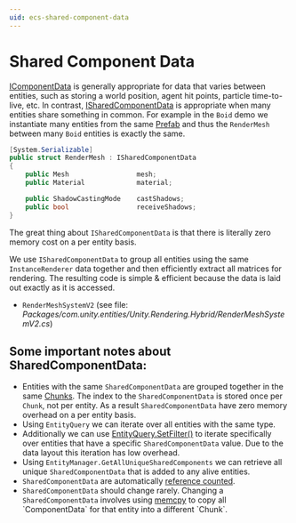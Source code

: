```yaml
---
uid: ecs-shared-component-data
---
```

# Shared Component Data

[IComponentData](xref:Unity.Entities.IComponentData) is generally appropriate for data that varies between entities, such as storing a world position, agent hit points, particle time-to-live, etc. In contrast, [ISharedComponentData](xref:Unity.Entities.ISharedComponentData) is appropriate when many entities share something in common. For example in the `Boid` demo we instantiate many entities from the same [Prefab](https://docs.unity3d.com/Manual/Prefabs.html) and thus the `RenderMesh` between many `Boid` entities is exactly the same. 

```cs
[System.Serializable]
public struct RenderMesh : ISharedComponentData
{
    public Mesh                 mesh;
    public Material             material;

    public ShadowCastingMode    castShadows;
    public bool                 receiveShadows;
}
```

The great thing about `ISharedComponentData` is that there is literally zero memory cost on a per entity basis.

We use `ISharedComponentData` to group all entities using the same `InstanceRenderer` data together and then efficiently extract all matrices for rendering. The resulting code is simple & efficient because the data is laid out exactly as it is accessed.

- `RenderMeshSystemV2` (see file:  _Packages/com.unity.entities/Unity.Rendering.Hybrid/RenderMeshSystemV2.cs_)

## Some important notes about SharedComponentData:

- Entities with the same `SharedComponentData` are grouped together in the same [Chunks](chunk_iteration.md). The index to the `SharedComponentData` is stored once per `Chunk`, not per entity. As a result `SharedComponentData` have zero memory overhead on a per entity basis. 
- Using `EntityQuery` we can iterate over all entities with the same type.
- Additionally we can use [EntityQuery.SetFilter()](xref:Unity.Entities.EntityQuery.SetFilter*) to iterate specifically over entities that have a specific `SharedComponentData` value. Due to the data layout this iteration has low overhead.
- Using `EntityManager.GetAllUniqueSharedComponents` we can retrieve all unique `SharedComponentData` that is added to any alive entities.
- `SharedComponentData` are automatically [reference counted](https://en.wikipedia.org/wiki/Reference_counting).
- `SharedComponentData` should change rarely. Changing a `SharedComponentData` involves using [memcpy](https://msdn.microsoft.com/en-us/library/aa246468(v=vs.60).aspx) to copy all `ComponentData` for that entity into a different `Chunk`.

